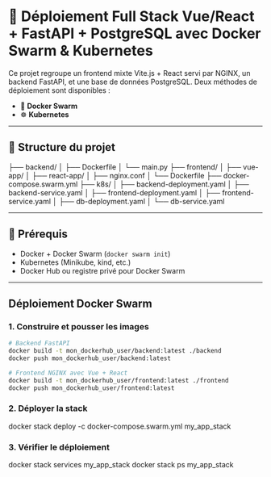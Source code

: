 # 🚀 Déploiement Full Stack Vue/React + FastAPI + PostgreSQL avec Docker Swarm & Kubernetes

Ce projet regroupe un frontend mixte Vite.js + React servi par NGINX, un backend FastAPI, et une base de données PostgreSQL. Deux méthodes de déploiement sont disponibles :

- 🐳 **Docker Swarm**
- ☸️ **Kubernetes**

---

## 📁 Structure du projet
 ├── backend/ 
 │ ├── Dockerfile 
 │ └── main.py 
 ├── frontend/ 
 │ ├── vue-app/ 
 │ ├── react-app/ 
 │ ├── nginx.conf 
 │ └── Dockerfile 
 ├── docker-compose.swarm.yml 
 ├── k8s/ 
 │ ├── backend-deployment.yaml 
 │ ├── backend-service.yaml 
 │ ├── frontend-deployment.yaml 
 │ ├── frontend-service.yaml 
 │ ├── db-deployment.yaml 
 │ └── db-service.yaml

---

## 🧰 Prérequis

- Docker + Docker Swarm (`docker swarm init`)
- Kubernetes (Minikube, kind, etc.)
- Docker Hub ou registre privé pour Docker Swarm

---

##  Déploiement Docker Swarm

### 1. Construire et pousser les images

```bash
# Backend FastAPI
docker build -t mon_dockerhub_user/backend:latest ./backend
docker push mon_dockerhub_user/backend:latest

# Frontend NGINX avec Vue + React
docker build -t mon_dockerhub_user/frontend:latest ./frontend
docker push mon_dockerhub_user/frontend:latest
```

### 2. Déployer la stack
docker stack deploy -c docker-compose.swarm.yml my_app_stack

### 3. Vérifier  le déploiement
docker stack services my_app_stack
docker stack ps my_app_stack
